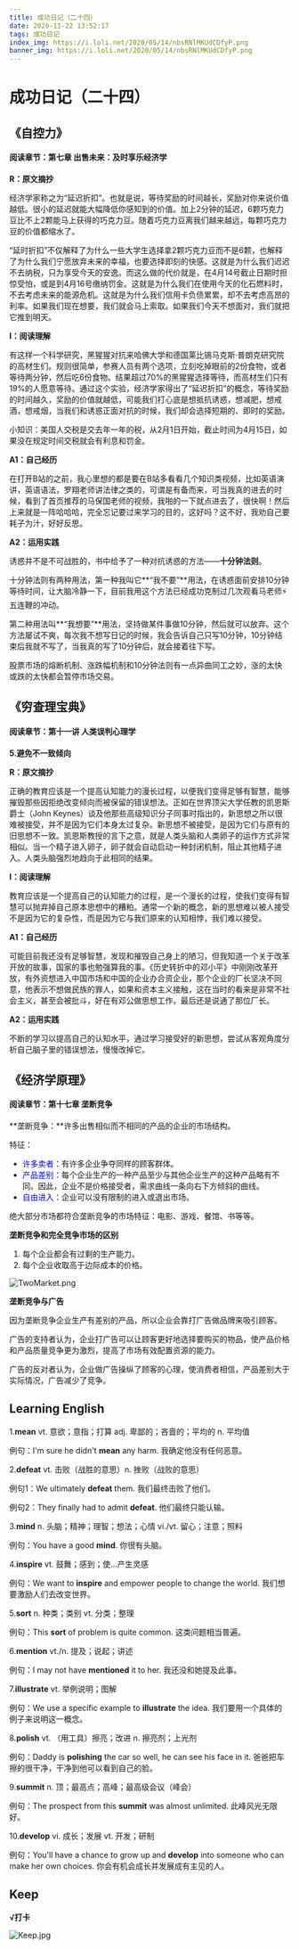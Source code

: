 ```yaml
---
title: 成功日记（二十四）
date: 2020-11-22 13:52:17
tags: 成功日记
index_img: https://i.loli.net/2020/05/14/nbsRNlMKUdCDfyP.png
banner_img: https://i.loli.net/2020/05/14/nbsRNlMKUdCDfyP.png
---
```






# 成功日记（二十四）



## 《自控力》

#### 阅读章节：第七章 出售未来：及时享乐经济学

**R：原文摘抄**

​		经济学家称之为“延迟折扣”。也就是说，等待奖励的时间越长，奖励对你来说价值越低。很小的延迟就能大幅降低你感知到的价值。加上2分钟的延迟，6颗巧克力豆比不上2颗能马上获得的巧克力豆。随着巧克力豆离我们越来越远，每颗巧克力豆的价值都缩水了。

​		“延时折扣”不仅解释了为什么一些大学生选择拿2颗巧克力豆而不是6颗，也解释了为什么我们宁愿放弃未来的幸福，也要选择即刻的快感。这就是为什么我们迟迟不去纳税，只为享受今天的安逸。而这么做的代价就是，在4月14号截止日期时担惊受怕，或是到4月16号缴纳罚金。这就是为什么我们在使用今天的化石燃料时，不去考虑未来的能源危机。这就是为什么我们信用卡负债累累，却不去考虑高昂的利率。如果我们现在想要，我们就会马上索取。如果我们今天不想面对，我们就把它推到明天。

**I：阅读理解**

​		有这样一个科学研究，黑猩猩对抗来哈佛大学和德国莱比锡马克斯·普朗克研究院的高材生们。规则很简单，参赛人员有两个选项，立刻吃掉眼前的2份食物，或者等待两分钟，然后吃6份食物。结果超过70%的黑猩猩选择等待，而高材生们只有19%的人愿意等待。通过这个实验，经济学家得出了“延迟折扣”的概念，等待奖励的时间越久，奖励的价值就越低，可能我们打心底是想抵抗诱惑，想减肥，想戒酒，想戒烟，当我们和诱惑正面对抗的时候，我们却会选择短期的、即时的奖励。

​		小知识：美国人交税是交去年一年的税，从2月1日开始，截止时间为4月15日，如果没在规定时间交税就会有利息和罚金。

**A1：自己经历**

​		在打开B站的之前，我心里想的都是要在B站多看看几个知识类视频，比如英语演讲，英语语法，罗翔老师讲法律之类的，可谓是有备而来，可当我真的进去的时候，看到了首页推荐的马保国老师的视频，我啪的一下就点进去了，很快啊！然后上来就是一阵哈哈哈，完全忘记要过来学习的目的，这好吗？这不好，我劝自己要耗子为汁，好好反思。

**A2：运用实践**

​		诱惑并不是不可战胜的，书中给予了一种对抗诱惑的方法——**十分钟法则**。

​		十分钟法则有两种用法，第一种我叫它**“我不要”**用法，在诱惑面前安排10分钟等待时间，让大脑冷静一下，目前我用这个方法已经成功克制过几次观看马老师⚡五连鞭的冲动。

​		第二种用法叫**“我想要”**用法，坚持做某件事做10分钟，然后就可以放弃。这个方法屡试不爽，每次我不想写日记的时候，我会告诉自己只写10分钟，10分钟结束后我就不写了，当我真的写了10分钟后，就会接着往下写。

​		股票市场的熔断机制、涨跌幅机制和10分钟法则有一点异曲同工之妙，涨的太快或跌的太快都会暂停市场交易。





## 《穷查理宝典》

#### 阅读章节：第十一讲 人类误判心理学

**5.避免不一致倾向**

**R：原文摘抄**

​		正确的教育应该是一个提高认知能力的漫长过程，以便我们变得足够有智慧，能够摧毁那些因拒绝改变倾向而被保留的错误想法。正如在世界顶尖大学任教的凯恩斯爵士（John Keynes）谈及他那些高级知识分子同事时指出的，新思想之所以很难被接受，并不是因为它们本身太过复杂。新思想不被接受，是因为它们与原有的旧思想不一致。凯恩斯教授的言下之意，就是人类头脑和人类卵子的运作方式非常相似。当一个精子进入卵子，卵子就会自动启动一种封闭机制，阻止其他精子进入。人类头脑强烈地趋向于此相同的结果。

**I：阅读理解**

​		教育应该是一个提高自己的认知能力的过程，是一个漫长的过程，使我们变得有智慧可以抛弃掉自己原本思想中的糟粕。通常一个新的概念，新的思想难以被人接受不是因为它的复杂性，而是因为它与我们原来的认知相悖，我们难以接受。

**A1：自己经历**

​		可能目前我还没有足够智慧，发现和摧毁自己身上的陋习，但我知道一个关于改革开放的故事，国家的事也勉强算我的事。《历史转折中的邓小平》中刚刚改革开放，有外资想进入中国市场和中国的企业办合资企业，那个企业的厂长坚决不同意，他表示不想做民族的罪人，如果和资本主义接触，这在当时的看来是非常不社会主义，甚至会被批斗，好在有邓公做思想工作，最后还是说通了那位厂长。

**A2：运用实践**

​		不断的学习以提高自己的认知水平，通过学习接受好的新思想，尝试从客观角度分析自己脑子里的错误想法，慢慢改掉它。





## 《经济学原理》

#### 阅读章节：第十七章 垄断竞争

**垄断竞争：**许多出售相似而不相同的产品的企业的市场结构。

特征：

- <font color="blue">许多卖者：</font>有许多企业争夺同样的顾客群体。
- <font color="blue">产品差别：</font>每个企业生产的一种产品至少与其他企业生产的这种产品略有不同。因此，企业不是价格接受者，需求曲线一条向右下方倾斜的曲线。
- <font color="blue">自由进入：</font>企业可以没有限制的进入或退出市场。

绝大部分市场都符合垄断竞争的市场特征：电影、游戏、餐馆、书等等。

**垄断竞争和完全竞争市场的区别**

1. 每个企业都会有过剩的生产能力。
2. 每个企业收取高于边际成本的价格。

![TwoMarket.png](https://i.loli.net/2020/11/22/LlX5R6HvAPOVSzf.png)

**垄断竞争与广告**

因为垄断竞争企业生产有差别的产品，所以企业会靠打广告做品牌来吸引顾客。

广告的支持者认为，企业打广告可以让顾客更好地选择要购买的物品，使产品价格和产品质量竞争更为激烈，提高了市场有效配置资源的能力。

广告的反对者认为，企业做广告操纵了顾客的心理，使消费者相信，产品差别大于实际情况，广告减少了竞争。





## Learning	English

1.**mean**  vt. 意欲；意指；打算	adj. 卑鄙的；吝啬的；平均的	n. 平均值

例句：I'm sure he didn't **mean** any harm. 我确定他没有任何恶意。



2.**defeat**  vt. 击败（战胜的意思）n. 挫败（战败的意思）

例句1：We ultimately **defeat** them. 我们最终击败了他们。

例句2：They finally had to admit **defeat**. 他们最终只能认输。



3.**mind**  n. 头脑；精神；理智；想法；心情	vi./vt. 留心；注意；照料

例句：You have a good **mind**. 你很有头脑。



4.**inspire** vt. 鼓舞；感到；使...产生灵感

例句：We want to **inspire** and empower people to change the world. 我们想要激励人们去改变世界。



5.**sort**  n. 种类；类别	vt. 分类；整理

例句：This **sort** of problem is quite common. 这类问题相当普遍。



6.**mention**  vt./n. 提及；说起；讲述

例句：I may not have **mentioned** it to her. 我还没和她提及此事。



7.**illustrate**  vt. 举例说明；图解

例句：We use a specific example to **illustrate** the  idea. 我们要用一个具体的例子来说明这一概念。



8.**polish**  vt. （用工具）擦亮；改进	n.  擦亮剂；上光剂

例句：Daddy is **polishing** the car so well, he can see his face in it. 爸爸把车擦的很干净，干净到他可以看到自己的脸。



9.**summit**  n. 顶；最高点；高峰；最高级会议（峰会）

例句：The prospect from this **summit** was almost unlimited. 此峰风光无限好。



10.**develop**  vi. 成长；发展	vt. 开发；研制

例句：You'll have a chance to grow up and **develop** into someone who can make her own choices. 你会有机会成长并发展成有主见的人。





## Keep

**√打卡**

![Keep.jpg](https://i.loli.net/2020/11/07/vwaihlWdmXRKq3o.jpg)

